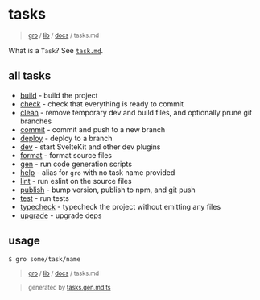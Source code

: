 # tasks

> <sub>[gro](/../..) / [lib](..) / [docs](./) / tasks.md</sub>

What is a `Task`? See [`task.md`](./task.md).

## all tasks

- [build](../build.task.ts) - build the project
- [check](../check.task.ts) - check that everything is ready to commit
- [clean](../clean.task.ts) - remove temporary dev and build files, and optionally prune git branches
- [commit](../commit.task.ts) - commit and push to a new branch
- [deploy](../deploy.task.ts) - deploy to a branch
- [dev](../dev.task.ts) - start SvelteKit and other dev plugins
- [format](../format.task.ts) - format source files
- [gen](../gen.task.ts) - run code generation scripts
- [help](../help.task.ts) - alias for `gro` with no task name provided
- [lint](../lint.task.ts) - run eslint on the source files
- [publish](../publish.task.ts) - bump version, publish to npm, and git push
- [test](../test.task.ts) - run tests
- [typecheck](../typecheck.task.ts) - typecheck the project without emitting any files
- [upgrade](../upgrade.task.ts) - upgrade deps

## usage

```bash
$ gro some/task/name
```

> <sub>[gro](/../..) / [lib](..) / [docs](./) / tasks.md</sub>

> <sub>generated by [tasks.gen.md.ts](tasks.gen.md.ts)</sub>
